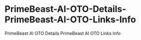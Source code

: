 # PrimeBeast-AI-OTO-Details-PrimeBeast-AI-OTO-Links-Info
PrimeBeast AI OTO Details PrimeBeast AI OTO Links Info
